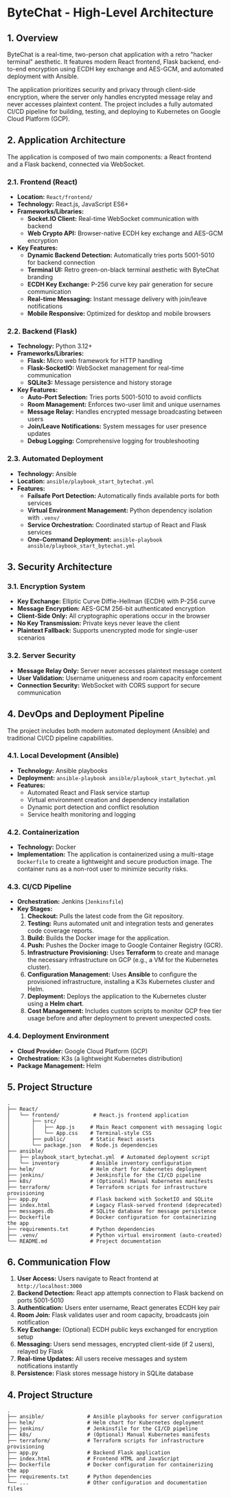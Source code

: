# ByteChat - High-Level Architecture

## 1. Overview

ByteChat is a real-time, two-person chat application with a retro "hacker terminal" aesthetic. It features modern React frontend, Flask backend, end-to-end encryption using ECDH key exchange and AES-GCM, and automated deployment with Ansible.

The application prioritizes security and privacy through client-side encryption, where the server only handles encrypted message relay and never accesses plaintext content. The project includes a fully automated CI/CD pipeline for building, testing, and deploying to Kubernetes on Google Cloud Platform (GCP).

## 2. Application Architecture

The application is composed of two main components: a React frontend and a Flask backend, connected via WebSocket.

### 2.1. Frontend (React)

*   **Location:** `React/frontend/`
*   **Technology:** React.js, JavaScript ES6+
*   **Frameworks/Libraries:**
    *   **Socket.IO Client:** Real-time WebSocket communication with backend
    *   **Web Crypto API:** Browser-native ECDH key exchange and AES-GCM encryption
*   **Key Features:**
    *   **Dynamic Backend Detection:** Automatically tries ports 5001-5010 for backend connection
    *   **Terminal UI:** Retro green-on-black terminal aesthetic with ByteChat branding
    *   **ECDH Key Exchange:** P-256 curve key pair generation for secure communication
    *   **Real-time Messaging:** Instant message delivery with join/leave notifications
    *   **Mobile Responsive:** Optimized for desktop and mobile browsers

### 2.2. Backend (Flask)

*   **Technology:** Python 3.12+
*   **Frameworks/Libraries:**
    *   **Flask:** Micro web framework for HTTP handling
    *   **Flask-SocketIO:** WebSocket management for real-time communication
    *   **SQLite3:** Message persistence and history storage
*   **Key Features:**
    *   **Auto-Port Selection:** Tries ports 5001-5010 to avoid conflicts
    *   **Room Management:** Enforces two-user limit and unique usernames
    *   **Message Relay:** Handles encrypted message broadcasting between users
    *   **Join/Leave Notifications:** System messages for user presence updates
    *   **Debug Logging:** Comprehensive logging for troubleshooting

### 2.3. Automated Deployment

*   **Technology:** Ansible
*   **Location:** `ansible/playbook_start_bytechat.yml`
*   **Features:**
    *   **Failsafe Port Detection:** Automatically finds available ports for both services
    *   **Virtual Environment Management:** Python dependency isolation with `.venv/`
    *   **Service Orchestration:** Coordinated startup of React and Flask services
    *   **One-Command Deployment:** `ansible-playbook ansible/playbook_start_bytechat.yml`

## 3. Security Architecture

### 3.1. Encryption System
*   **Key Exchange:** Elliptic Curve Diffie-Hellman (ECDH) with P-256 curve
*   **Message Encryption:** AES-GCM 256-bit authenticated encryption
*   **Client-Side Only:** All cryptographic operations occur in the browser
*   **No Key Transmission:** Private keys never leave the client
*   **Plaintext Fallback:** Supports unencrypted mode for single-user scenarios

### 3.2. Server Security
*   **Message Relay Only:** Server never accesses plaintext message content
*   **User Validation:** Username uniqueness and room capacity enforcement
*   **Connection Security:** WebSocket with CORS support for secure communication

## 4. DevOps and Deployment Pipeline

The project includes both modern automated deployment (Ansible) and traditional CI/CD pipeline capabilities.

### 4.1. Local Development (Ansible)

*   **Technology:** Ansible playbooks
*   **Deployment:** `ansible-playbook ansible/playbook_start_bytechat.yml`
*   **Features:**
    *   Automated React and Flask service startup
    *   Virtual environment creation and dependency installation
    *   Dynamic port detection and conflict resolution
    *   Service health monitoring and logging

### 4.2. Containerization

*   **Technology:** Docker
*   **Implementation:** The application is containerized using a multi-stage `Dockerfile` to create a lightweight and secure production image. The container runs as a non-root user to minimize security risks.

### 4.3. CI/CD Pipeline

*   **Orchestration:** Jenkins (`Jenkinsfile`)
*   **Key Stages:**
    1.  **Checkout:** Pulls the latest code from the Git repository.
    2.  **Testing:** Runs automated unit and integration tests and generates code coverage reports.
    3.  **Build:** Builds the Docker image for the application.
    4.  **Push:** Pushes the Docker image to Google Container Registry (GCR).
    5.  **Infrastructure Provisioning:** Uses **Terraform** to create and manage the necessary infrastructure on GCP (e.g., a VM for the Kubernetes cluster).
    6.  **Configuration Management:** Uses **Ansible** to configure the provisioned infrastructure, installing a K3s Kubernetes cluster and Helm.
    7.  **Deployment:** Deploys the application to the Kubernetes cluster using a **Helm chart**.
    8.  **Cost Management:** Includes custom scripts to monitor GCP free tier usage before and after deployment to prevent unexpected costs.

### 4.4. Deployment Environment

*   **Cloud Provider:** Google Cloud Platform (GCP)
*   **Orchestration:** K3s (a lightweight Kubernetes distribution)
*   **Package Management:** Helm

## 5. Project Structure

```
.
├── React/
│   └── frontend/           # React.js frontend application
│       ├── src/
│       │   ├── App.js     # Main React component with messaging logic
│       │   └── App.css    # Terminal-style CSS
│       ├── public/        # Static React assets
│       └── package.json   # Node.js dependencies
├── ansible/
│   ├── playbook_start_bytechat.yml  # Automated deployment script
│   └── inventory          # Ansible inventory configuration
├── helm/                  # Helm chart for Kubernetes deployment
├── jenkins/               # Jenkinsfile for the CI/CD pipeline
├── k8s/                   # (Optional) Manual Kubernetes manifests
├── terraform/             # Terraform scripts for infrastructure provisioning
├── app.py                 # Flask backend with SocketIO and SQLite
├── index.html             # Legacy Flask-served frontend (deprecated)
├── messages.db            # SQLite database for message persistence
├── Dockerfile             # Docker configuration for containerizing the app
├── requirements.txt       # Python dependencies
├── .venv/                 # Python virtual environment (auto-created)
└── README.md              # Project documentation
```

## 6. Communication Flow

1. **User Access:** Users navigate to React frontend at `http://localhost:3000`
2. **Backend Detection:** React app attempts connection to Flask backend on ports 5001-5010
3. **Authentication:** Users enter username, React generates ECDH key pair
4. **Room Join:** Flask validates user and room capacity, broadcasts join notification
5. **Key Exchange:** (Optional) ECDH public keys exchanged for encryption setup
6. **Messaging:** Users send messages, encrypted client-side (if 2 users), relayed by Flask
7. **Real-time Updates:** All users receive messages and system notifications instantly
8. **Persistence:** Flask stores message history in SQLite database

## 4. Project Structure

```
.
├── ansible/              # Ansible playbooks for server configuration
├── helm/                 # Helm chart for Kubernetes deployment
├── jenkins/              # Jenkinsfile for the CI/CD pipeline
├── k8s/                  # (Optional) Manual Kubernetes manifests
├── terraform/            # Terraform scripts for infrastructure provisioning
├── app.py                # Backend Flask application
├── index.html            # Frontend HTML and JavaScript
├── Dockerfile            # Docker configuration for containerizing the app
├── requirements.txt      # Python dependencies
└── ...                   # Other configuration and documentation files

